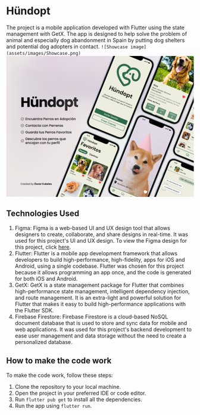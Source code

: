 # Hündopt

The project is a mobile application developed with Flutter using the state management with GetX. 
The app is designed to help solve the problem of animal and especially dog abandonment in Spain by putting dog shelters and potential dog adopters in contact.
`![Showcase image](assets/images/Showcase.png)`
![Showcase image](assets/images/Showcase.png)


## Technologies Used

1. Figma: Figma is a web-based UI and UX design tool that allows designers to create, collaborate, and share designs in real-time. It was used for this project's UI and UX design. To view the Figma design for this project, click [here](https://www.figma.com/file/sQgwVRsUWw7UCdb3qMSVrd/H%C3%BCndopt-Desing?type=design&node-id=362%3A2048&mode=design&t=riBSyJIMElXCTdeh-1).
2. Flutter: Flutter is a mobile app development framework that allows developers to build high-performance, high-fidelity, apps for iOS and Android, using a single codebase. Flutter was chosen for this project because it allows programming an app once, and the code is generated for both iOS and Android.
3. GetX: GetX is a state management package for Flutter that combines high-performance state management, intelligent dependency injection, and route management. It is an extra-light and powerful solution for Flutter that makes it easy to build high-performance applications with the Flutter SDK.
4. Firebase Firestore: Firebase Firestore is a cloud-based NoSQL document database that is used to store and sync data for mobile and web applications. It was used for this project's backend development to ease user management and data storage without the need to create a personalized database.

## How to make the code work

To make the code work, follow these steps:

1. Clone the repository to your local machine.
2. Open the project in your preferred IDE or code editor.
3. Run `flutter pub get` to install all the dependencies.
4. Run the app using `flutter run`.
